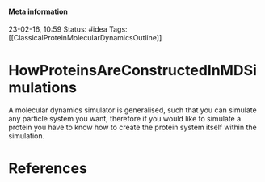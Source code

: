 #### Meta information
23-02-16, 10:59
Status: #idea
Tags: [[ClassicalProteinMolecularDynamicsOutline]]





# HowProteinsAreConstructedInMDSimulations

A molecular dynamics simulator is generalised,  such that you can simulate any particle system you want, therefore if you would like to simulate a protein you have to know how to create the protein system itself within the simulation.





# References
